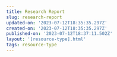 ```yaml
---
title: Research Report
slug: research-report
updated-on: '2023-07-12T18:35:35.297Z'
created-on: '2023-07-12T18:35:35.297Z'
published-on: '2023-07-12T18:37:11.502Z'
layout: '[resource-type].html'
tags: resource-type
---
```



